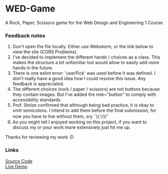 # WED-Game
A Rock, Paper, Scissors game for the Web Design and Engineering 1 Course

### Feedback notes
1. Don't open the file locally. Either use Webstorm, or the link below to view the site (CORS Problems).
2. I've decided to implement the different hands / choices as a class. This makes the structure a bit unfamiliar but would allow to easily add more hands in the future.
3. There is one eslint error: 'userPick' was used before it was defined. I don't really have a good idea how I could resolve this issue. Any feedback is appreciated.
4. The different choices (rock / paper / scissors) are not buttons because they contain images. But I've added the role="button" to comply with accessibility standards.
5. Prof. Stolze confirmed that although being bad practice, it is okay to omit semicolons. I intend to add them before the final submission, for now you have to live without them, sry ¯\\_(ツ)_/¯
6. As you might tell I enjoyed working on this project, if you want to discuss my or your work more extensively just hit me up.

Thanks for reviewing my work :D

### Links
[Source Code](https://github.com/kevinloeffler/WED-Game) <br>
[Live Demo](https://wed1.netlify.app)
